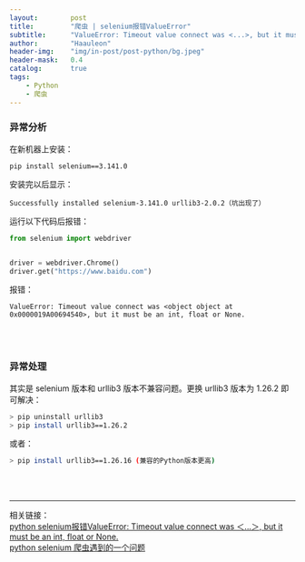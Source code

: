 ```yaml
---
layout:        post
title:         "爬虫 | selenium报错ValueError"
subtitle:      "ValueError: Timeout value connect was <...>, but it must be an int, float or None."
author:        "Haauleon"
header-img:    "img/in-post/post-python/bg.jpeg"
header-mask:   0.4
catalog:       true
tags:
    - Python
    - 爬虫
---
```


### 异常分析
在新机器上安装：          
```
pip install selenium==3.141.0
```

安装完以后显示：        
```
Successfully installed selenium-3.141.0 urllib3-2.0.2（坑出现了）
```

运行以下代码后报错：         
```python
from selenium import webdriver


driver = webdriver.Chrome()
driver.get("https://www.baidu.com")
```

报错：     
```
ValueError: Timeout value connect was <object object at 0x0000019A00694540>, but it must be an int, float or None.
```

<br>
<br>

### 异常处理
其实是 selenium 版本和 urllib3 版本不兼容问题。更换 urllib3 版本为 1.26.2 即可解决：           
```bash
> pip uninstall urllib3
> pip install urllib3==1.26.2
```

或者：       
```bash
> pip install urllib3==1.26.16 (兼容的Python版本更高)
```

<br>
<br>

---

相关链接：   
[python selenium报错ValueError: Timeout value connect was ＜...＞, but it must be an int, float or None.](https://blog.csdn.net/liu_liu_123/article/details/131146119)       
[python selenium 爬虫遇到的一个问题](https://zhuanlan.zhihu.com/p/635235364)      